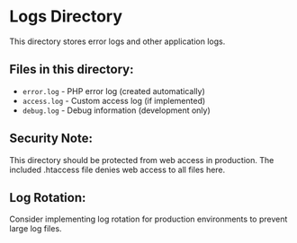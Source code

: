 # Logs Directory

This directory stores error logs and other application logs.

## Files in this directory:
- `error.log` - PHP error log (created automatically)
- `access.log` - Custom access log (if implemented)
- `debug.log` - Debug information (development only)

## Security Note:
This directory should be protected from web access in production.
The included .htaccess file denies web access to all files here.

## Log Rotation:
Consider implementing log rotation for production environments to prevent large log files.
